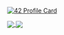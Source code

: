 [![42 Profile Card](https://1337-readme.vercel.app/api/profile?cursus=42cursus&dark=true&email=hide&login=elahyani)](https://github.com/mohouyizme/1337-readme)

<a href="https://github.com/elahyani?tab=repositories">
  <img align="center" src="https://github-readme-stats.vercel.app/api/top-langs/?username=elahyani&theme=algolia"/>
</a>
<a href="https://github.com/elahyani?tab=repositories">
 <img align="center" src="https://github-readme-stats.vercel.app/api?username=elahyani&line_height=40&show_icons=true&theme=algolia">
</a>
<!--[![42 Profile Card](https://1337-readme.vercel.app/api/profile?cursus=42cursus&dark=true&login=elahyani)](https://github.com/mohouyizme/1337-readme)-->
<!--
**elahyani/elahyani** is a ✨ _special_ ✨ repository because its `README.md` (this file) appears on your GitHub profile.

Here are some ideas to get you started:

- 🔭 I’m currently working on ...
- 🌱 I’m currently learning ...
- 👯 I’m looking to collaborate on ...
- 🤔 I’m looking for help with ...
- 💬 Ask me about ...
- 📫 How to reach me: ...
- 😄 Pronouns: ...
- ⚡ Fun fact: ...
-->


